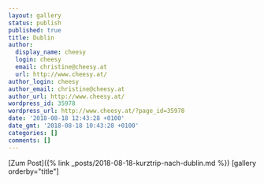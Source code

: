 ```yaml
---
layout: gallery
status: publish
published: true
title: Dublin
author:
  display_name: cheesy
  login: cheesy
  email: christine@cheesy.at
  url: http://www.cheesy.at/
author_login: cheesy
author_email: christine@cheesy.at
author_url: http://www.cheesy.at/
wordpress_id: 35978
wordpress_url: http://www.cheesy.at/?page_id=35978
date: '2018-08-18 12:43:28 +0100'
date_gmt: '2018-08-18 10:43:28 +0100'
categories: []
comments: []
---
```


[Zum Post]({% link _posts/2018-08-18-kurztrip-nach-dublin.md %})
[gallery orderby="title"]
